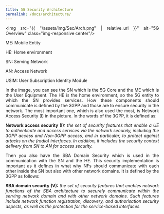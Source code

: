 ```yaml
---
title: 5G Security Architecture
permalink: /docs/architecture/
---
```

<style>body {text-align: justify}</style>

 <img src="{{ "/assets/img/Sec/Arch.png" | relative_url }}" alt="5G Overview" class="img-responsive center"/> 

ME: Mobile Entity

HE: Home environment

SN: Serving Network

AN: Access Network

USIM: User Subscription Identity Module

In the image, you can see the SN which is the 5G Core and the ME which is the User Equipment. The HE is the home environment, so the 5G entity to which the SN provides services. How these components should communicate is defined by the 3GPP and those are to ensure security in the network. The most important one, which is also used the most, is Network Access Security (I) in the picture. In the words of the 3GPP, it is defined as:

**Network access security (I):** *the set of security features that enable a UE to authenticate and access services via the network securely, including the 3GPP access and Non-3GPP access, and in particular, to protect against attacks on the (radio) interfaces. In addition, it includes the security context delivery from SN to AN for access security.*

Then you also have the SBA Domain Security which is used in the communication with the SN and the HE. This security implementation is important as it defines in what why NFs should communicate with each other inside the SN but also with other network domains. It is defined by the 3GPP as follows:

**SBA domain security (V):** *the set of security features that enables network functions of the SBA architecture to securely communicate within the serving network domain and with other network domains. Such features include network function registration, discovery, and authorisation security aspects, as well as the protection for the service-based interfaces.*

